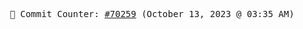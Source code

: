 <p align="center">
    <samp>
        📮 Commit Counter: <a href="https://github.com/Javascript-void0/Javascript-void0/commits/main">#70259</a> (October 13, 2023 @ 03:35 AM)
    </samp>
</p>